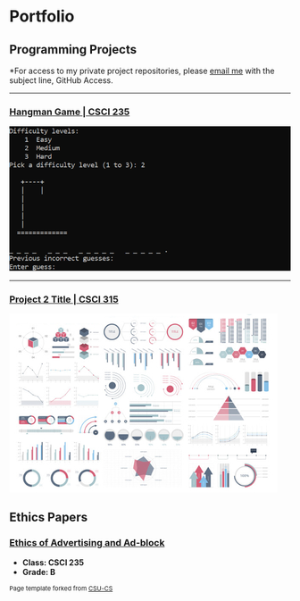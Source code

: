 Portfolio
=========

Programming Projects
--------------------

*For access to my private project repositories, please [email me](mailto:creigcooke@gmail.com?subject=GitHub%20Access) with the subject line, GitHub Access.

---
### [Hangman Game | CSCI 235](project1)

![Hangman](images/Hangman.PNG)

---
### [Project 2 Title | CSCI 315](project2)

![Project 2 Thumbnail Name](images/dummy_thumbnail.jpg)


Ethics Papers
-------------

### [Ethics of Advertising and Ad-block](/pdf/Ethics_Paper.pdf)

-   **Class: CSCI 235**  
-   **Grade: B**


<p style="font-size:11px">Page template forked from <a href="https://github.com/csu-cs/csci-portfolio">CSU-CS</a></p>
<!-- Remove above link if you don't want to attributive -->
